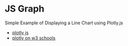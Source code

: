 # JS Graph
Simple Example of Displaying a Line Chart using Plotly.js

* [plotly js](https://plotly.com/javascript/line-charts/#basic-line-plot)
* [plotly on w3 schools](https://www.w3schools.com/js/js_graphics_plotly.asp)
